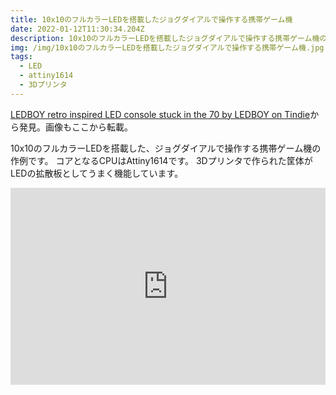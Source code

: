 ```yaml
---
title: 10x10のフルカラーLEDを搭載したジョグダイアルで操作する携帯ゲーム機
date: 2022-01-12T11:30:34.204Z
description: 10x10のフルカラーLEDを搭載したジョグダイアルで操作する携帯ゲーム機の作例を紹介します
img: /img/10x10のフルカラーLEDを搭載したジョグダイアルで操作する携帯ゲーム機.jpg
tags:
  - LED
  - attiny1614
  - 3Dプリンタ
---
```

[LEDBOY retro inspired LED console stuck in the 70 by LEDBOY on Tindie](https://www.tindie.com/products/fanfirt/ledboy-retro-inspired-led-console-stuck-in-the-70/)から発見。画像もここから転載。

10x10のフルカラーLEDを搭載した、ジョグダイアルで操作する携帯ゲーム機の作例です。
コアとなるCPUはAttiny1614です。
3Dプリンタで作られた筐体がLEDの拡散板としてうまく機能しています。

<iframe width="100%" height="315" src="https://www.youtube.com/embed/JVJ3g5iHm30" title="YouTube video player" frameborder="0" allow="accelerometer; autoplay; clipboard-write; encrypted-media; gyroscope; picture-in-picture" allowfullscreen></iframe>

